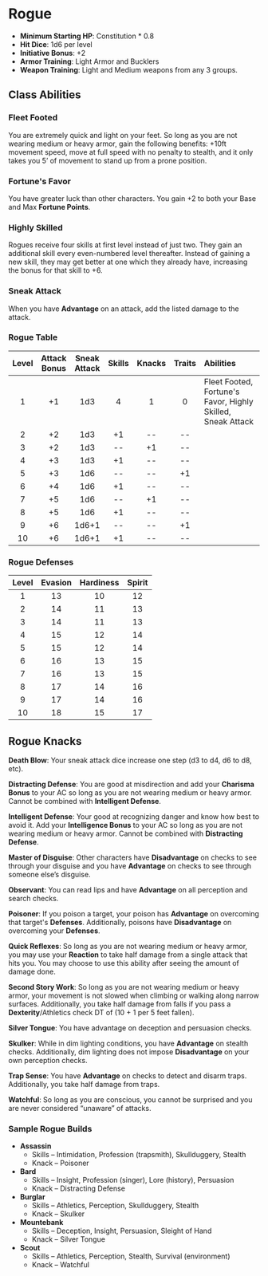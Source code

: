 # Rogue

- **Minimum Starting HP**: Constitution * 0.8
- **Hit Dice**: 1d6 per level
- **Initiative Bonus**: +2
- **Armor Training**: Light Armor and Bucklers
- **Weapon Training**: Light and Medium weapons from any 3 groups.

## Class Abilities
### Fleet Footed
You are extremely quick and light on your feet.  So long as you are not wearing medium or heavy armor, gain the following benefits:  +10ft movement speed, move at full speed with no penalty to stealth, and it only takes you 5’ of movement to stand up from a prone position.

### Fortune's Favor
You have greater luck than other characters.  You gain +2 to both your Base and Max **Fortune Points**.

### Highly Skilled
Rogues receive four skills at first level instead of just two.  They gain an additional skill every even-numbered level thereafter.  Instead of gaining a new skill, they may get better at one which they already have, increasing the bonus for that skill to +6.

### Sneak Attack
When you have **Advantage** on an attack, add the listed damage to the attack.

### Rogue Table
| Level | Attack<br/>Bonus | Sneak<br/>Attack | Skills | Knacks | Traits | Abilities |
|:---:|:---:|:-----:|:---:|:---:|:---:|:---|
|  1  |  +1 | 1d3   |  4 |  1 |  0 | Fleet Footed, Fortune's Favor, Highly Skilled, Sneak Attack |
|  2  |  +2 | 1d3   | +1 | -- | -- |  |
|  3  |  +2 | 1d3   | -- | +1 | -- |  |
|  4  |  +3 | 1d3   | +1 | -- | -- |  |
|  5  |  +3 | 1d6   | -- | -- | +1 |  |
|  6  |  +4 | 1d6   | +1 | -- | -- |  |
|  7  |  +5 | 1d6   | -- | +1 | -- |  |
|  8  |  +5 | 1d6   | +1 | -- | -- |  |
|  9  |  +6 | 1d6+1 | -- | -- | +1 |  |
| 10  |  +6 | 1d6+1 | +1 | -- | -- |  |

### Rogue Defenses
| Level | Evasion | Hardiness | Spirit |
|:-----:|:-------:|:---------:|:------:|
|   1   |    13   |     10    |   12   |
|   2   |    14   |     11    |   13   |
|   3   |    14   |     11    |   13   |
|   4   |    15   |     12    |   14   |
|   5   |    15   |     12    |   14   |
|   6   |    16   |     13    |   15   |
|   7   |    16   |     13    |   15   |
|   8   |    17   |     14    |   16   |
|   9   |    17   |     14    |   16   |
|  10   |    18   |     15    |   17   |

## Rogue Knacks

**Death Blow**: Your sneak attack dice increase one step (d3 to d4, d6 to d8, etc).

**Distracting Defense**: You are good at misdirection and add your **Charisma Bonus** to your AC so long as you are not wearing medium or heavy armor.  Cannot be combined with **Intelligent Defense**.

**Intelligent Defense**: Your good at recognizing danger and know how best to avoid it. Add your **Intelligence Bonus** to your AC so long as you are not wearing medium or heavy armor.  Cannot be combined with **Distracting Defense**.

**Master of Disguise**: Other characters have **Disadvantage** on checks to see through your disguise and you have **Advantage** on checks to see through someone else’s disguise.

**Observant**: You can read lips and have **Advantage** on all perception and search checks.

**Poisoner**: If you poison a target, your poison has **Advantage** on overcoming that target's **Defenses**.  Additionally, poisons have **Disadvantage** on overcoming your **Defenses**.

**Quick Reflexes**: So long as you are not wearing medium or heavy armor, you may use your **Reaction** to take half damage from a single attack that hits you.  You may choose to use this ability after seeing the amount of damage done.

**Second Story Work**: So long as you are not wearing medium or heavy armor, your movement is not slowed when climbing or walking along narrow surfaces.  Additionally, you take half damage from falls if you pass a **Dexterity**/Athletics check DT of (10 + 1 per 5 feet fallen).

**Silver Tongue**: You have advantage on deception and persuasion checks.

**Skulker**: While in dim lighting conditions, you have **Advantage** on stealth checks.   Additionally, dim lighting does not impose **Disadvantage** on your own perception checks.

**Trap Sense**: You have **Advantage** on checks to detect and disarm traps.  Additionally, you take half damage from traps.

**Watchful**: So long as you are conscious, you cannot be surprised and you are never considered “unaware” of attacks.

### Sample Rogue Builds
- **Assassin** 
	- Skills – Intimidation, Profession (trapsmith), Skullduggery, Stealth
	- Knack – Poisoner
- **Bard** 
	- Skills – Insight, Profession (singer), Lore (history), Persuasion
	- Knack – Distracting Defense
- **Burglar** 
	- Skills – Athletics, Perception, Skullduggery, Stealth
	- Knack – Skulker
- **Mountebank** 
	- Skills – Deception, Insight, Persuasion, Sleight of Hand
	- Knack – Silver Tongue
- **Scout** 
	- Skills – Athletics, Perception, Stealth, Survival (environment)
	- Knack – Watchful

